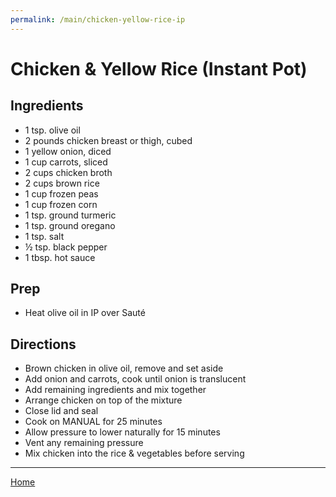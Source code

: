 ```yaml
---
permalink: /main/chicken-yellow-rice-ip
---
```

# Chicken & Yellow Rice (Instant Pot)

## Ingredients

- 1 tsp. olive oil
- 2 pounds chicken breast or thigh, cubed
- 1 yellow onion, diced
- 1 cup carrots, sliced
- 2 cups chicken broth
- 2 cups brown rice
- 1 cup frozen peas
- 1 cup frozen corn
- 1 tsp. ground turmeric
- 1 tsp. ground oregano
- 1 tsp. salt
- ½ tsp. black pepper
- 1 tbsp. hot sauce

## Prep

- Heat olive oil in IP over Sauté

## Directions

- Brown chicken in olive oil, remove and set aside
- Add onion and carrots, cook until onion is translucent
- Add remaining ingredients and mix together
- Arrange chicken on top of the mixture
- Close lid and seal
- Cook on MANUAL for 25 minutes
- Allow pressure to lower naturally for 15 minutes
- Vent any remaining pressure
- Mix chicken into the rice & vegetables before serving

---

[Home](https://thomasjbarrett82.github.io)
